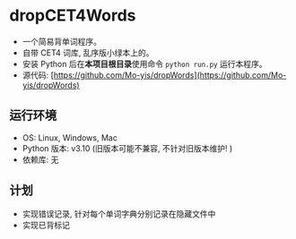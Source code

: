 # dropCET4Words

- 一个简易背单词程序。
- 自带 CET4 词库, 乱序版小绿本上的。
- 安装 Python 后在**本项目根目录**使用命令 `python run.py` 运行本程序。
- 源代码: [https://github.com/Mo-yis/dropWords](https://github.com/Mo-yis/dropWords)


## 运行环境

- OS: Linux, Windows, Mac
- Python 版本: v3.10 (旧版本可能不兼容, 不针对旧版本维护! )
- 依赖库: 无


## 计划

- 实现错误记录, 针对每个单词字典分别记录在隐藏文件中
- 实现已背标记
